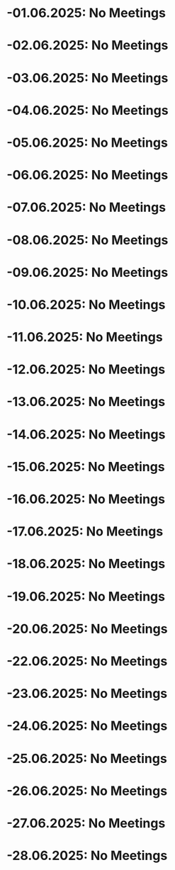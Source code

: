 # -01.06.2025: No Meetings
# -02.06.2025: No Meetings
# -03.06.2025: No Meetings
# -04.06.2025: No Meetings
# -05.06.2025: No Meetings
# -06.06.2025: No Meetings
# -07.06.2025: No Meetings
# -08.06.2025: No Meetings
# -09.06.2025: No Meetings
# -10.06.2025: No Meetings
# -11.06.2025: No Meetings
# -12.06.2025: No Meetings
# -13.06.2025: No Meetings
# -14.06.2025: No Meetings
# -15.06.2025: No Meetings
# -16.06.2025: No Meetings
# -17.06.2025: No Meetings
# -18.06.2025: No Meetings
# -19.06.2025: No Meetings
# -20.06.2025: No Meetings
# -22.06.2025: No Meetings
# -23.06.2025: No Meetings
# -24.06.2025: No Meetings
# -25.06.2025: No Meetings
# -26.06.2025: No Meetings
# -27.06.2025: No Meetings
# -28.06.2025: No Meetings
